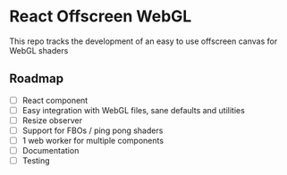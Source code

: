 # React Offscreen WebGL

This repo tracks the development of an easy to use offscreen canvas for WebGL shaders

## Roadmap

- [ ] React component
- [ ] Easy integration with WebGL files, sane defaults and utilities
- [ ] Resize observer
- [ ] Support for FBOs / ping pong shaders
- [ ] 1 web worker for multiple components
- [ ] Documentation
- [ ] Testing
